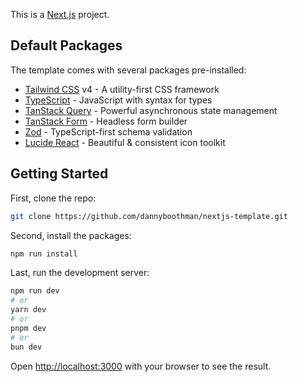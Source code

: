 This is a [Next.js](https://nextjs.org) project.

## Default Packages

The template comes with several packages pre-installed:

- [Tailwind CSS](https://tailwindcss.com/) v4 - A utility-first CSS framework
- [TypeScript](https://www.typescriptlang.org/) - JavaScript with syntax for types
- [TanStack Query](https://tanstack.com/query/latest) - Powerful asynchronous state management
- [TanStack Form](https://tanstack.com/form/latest) - Headless form builder
- [Zod](https://zod.dev/) - TypeScript-first schema validation
- [Lucide React](https://lucide.dev/) - Beautiful & consistent icon toolkit

## Getting Started

First, clone the repo:

```bash
git clone https://github.com/dannyboothman/nextjs-template.git
```

Second, install the packages:

```bash
npm run install
```

Last, run the development server:

```bash
npm run dev
# or
yarn dev
# or
pnpm dev
# or
bun dev
```

Open [http://localhost:3000](http://localhost:3000) with your browser to see the result.
